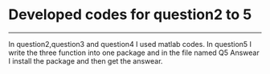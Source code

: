 # Developed codes for question2 to 5
------
In question2,question3 and question4 I used matlab codes.
In question5 I write the three function into one package and in the file named Q5 Answear I install the package and then get the answear.

